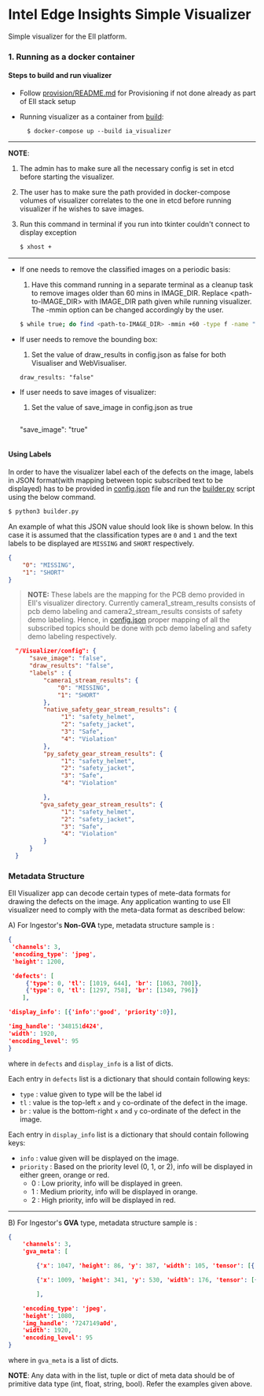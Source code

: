 # Intel Edge Insights Simple Visualizer
Simple visualizer for the EII platform.

### 1. Running as a docker container

#### Steps to build and run viualizer

* Follow [provision/README.md](../README#provision.md) for Provisioning
  if not done already as part of EII stack setup

* Running visualizer as a container from [build](../../build):

  ```
    $ docker-compose up --build ia_visualizer
  ```

-----
**NOTE**:
1. The admin has to make sure all the necessary config is set in etcd before starting the visualizer.
2. The user has to make sure the path provided in docker-compose volumes of visualizer correlates to the one in etcd before running visualizer if he wishes to save images.
3. Run this command in terminal if you run into tkinter couldn't connect to display exception

   ```sh
   $ xhost +
   ```
-----

* If one needs to remove the classified images on a periodic basis:

  1. Have this command running in a separate terminal as a cleanup task to remove images older than 60 mins in IMAGE_DIR. Replace <path-to-IMAGE_DIR> with IMAGE_DIR path given while running visualizer. The -mmin option can be changed accordingly by the user.

    ```sh
    $ while true; do find <path-to-IMAGE_DIR> -mmin +60 -type f -name "*.png" -exec rm -f {} \;;  done
    ```
* If user needs to remove the bounding box:

  1. Set the value of draw_results in config.json as false for both Visualiser and WebVisualiser.

    ```
    draw_results: "false"
    ```
* If user needs to save images of visualizer:
   
  1. Set the value of save_image in config.json as true 

     ```
    "save_image": "true"
    ``` 
   
#### Using Labels

  In order to have the visualizer label each of the defects on the image, labels in JSON format(with mapping between topic subscribed text to be displayed) has to be provided in [config.json](./config.json) file and run the [builder.py](../build/builder.py) script using the below command.
  ```sh
  $ python3 builder.py
  ```

  An example of what this JSON value should look like is shown below. In this case
  it is assumed that the classification types are `0` and `1` and the text labels
  to be displayed are `MISSING` and `SHORT` respectively.

  ```json
  {
      "0": "MISSING",
      "1": "SHORT"
  }
  ```
  > **NOTE:** These labels are the mapping for the PCB demo provided in EII's visualizer directory. Currently camera1_stream_results consists of pcb demo labeling and camera2_stream_results consists of safety demo labeling.
  Hence, in [config.json](./config.json) proper mapping of all the subscribed topics should be done with pcb demo labeling and safety demo labeling respectively.

```json
  "/Visualizer/config": {
      "save_image": "false",
      "draw_results": "false",
      "labels" : {
          "camera1_stream_results": {
              "0": "MISSING",
              "1": "SHORT"
          },
          "native_safety_gear_stream_results": {
               "1": "safety_helmet",
               "2": "safety_jacket",
               "3": "Safe",
               "4": "Violation"
          },
          "py_safety_gear_stream_results": {
               "1": "safety_helmet",
               "2": "safety_jacket",
               "3": "Safe",
               "4": "Violation"

          },
         "gva_safety_gear_stream_results": {
               "1": "safety_helmet",
               "2": "safety_jacket",
               "3": "Safe",
               "4": "Violation"
          }
      }
  }
```

### Metadata Structure

EII Visualizer app can decode certain types of mete-data formats for drawing the defects on the image.
Any application wanting to use EII visualizer need to comply with the meta-data format as described below:

A) For Ingestor's **Non-GVA** type, metadata structure sample is :

```json
{
 'channels': 3,
 'encoding_type': 'jpeg',
 'height': 1200,

 'defects': [
     {'type': 0, 'tl': [1019, 644], 'br': [1063, 700]},
     {'type': 0, 'tl': [1297, 758], 'br': [1349, 796]}
    ],

'display_info': [{'info':'good', 'priority':0}],

'img_handle': '348151d424',
'width': 1920,
'encoding_level': 95
}
```

where in `defects` and `display_info` is a list of dicts.

Each entry in `defects` list is a dictionary that should contain following keys:
* `type` : value given to type will be the label id
* `tl` : value is the top-left `x` and `y` co-ordinate of the defect in the image.
* `br` : value is the bottom-right `x` and `y` co-ordinate of the defect in the image.

Each entry in `display_info` list is a dictionary that should contain following keys:
* `info` : value given will be displayed on the image.
* `priority` : Based on the priority level (0, 1, or 2), info will be displayed in either green, orange or red.
    * 0 : Low priority, info will be displayed in green.
    * 1 : Medium priority, info will be displayed in orange.
    * 2 : High priority, info will be displayed in red.

----
B) For Ingestor's **GVA** type, metadata structure sample is :

```json
{
    'channels': 3,
    'gva_meta': [

        {'x': 1047, 'height': 86, 'y': 387, 'width': 105, 'tensor': [{'label': '', 'label_id': 1, 'confidence':0.8094226121902466, 'attribute':'detection'}]},

        {'x': 1009, 'height': 341, 'y': 530, 'width': 176, 'tensor': [{'label': '', 'label_id': 2, 'confidence': 0.9699158668518066, 'attribute': 'detection'}]}

        ],

    'encoding_type': 'jpeg',
    'height': 1080,
    'img_handle': '7247149a0d',
    'width': 1920,
    'encoding_level': 95
}

```
where in `gva_meta` is a list of dicts.

**NOTE**: Any data with in the list, tuple or dict of meta data should be of primitive data type (int, float, string, bool). Refer the examples given above.
